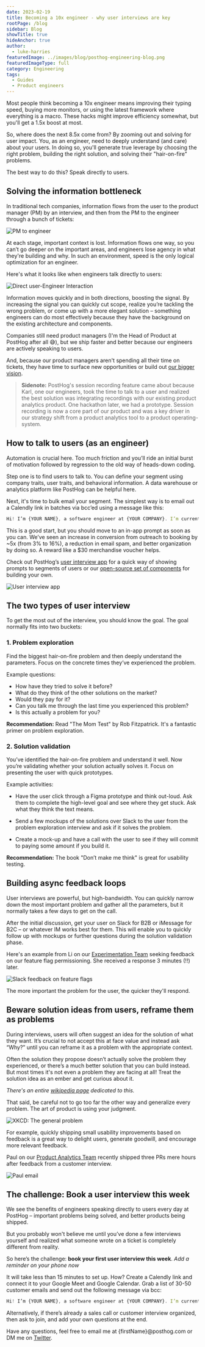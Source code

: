```yaml
---
date: 2023-02-19
title: Becoming a 10x engineer - why user interviews are key
rootPage: /blog
sidebar: Blog
showTitle: true
hideAnchor: true
author:
  - luke-harries
featuredImage: ../images/blog/posthog-engineering-blog.png
featuredImageType: full
category: Engineering
tags:
  - Guides
  - Product engineers
---
```


Most people think becoming a 10x engineer means improving their typing speed, buying more monitors, or using the latest framework where everything is a macro. These hacks might improve efficiency somewhat, but you'll get a 1.5x boost at most.

So, where does the next 8.5x come from? By zooming out and solving for user impact. You, as an engineer, need to deeply understand (and care) about your users. In doing so, you'll generate true leverage by choosing the right problem, building the right solution, and solving their "hair-on-fire" problems. 

The best way to do this? Speak directly to users.

## Solving the information bottleneck

In traditional tech companies, information flows from the user to the product manager (PM) by an interview, and then from the PM to the engineer through a bunch of tickets:

![PM to engineer](../images/blog/10x-engineers-do-user-interviews/pm-to-engineer.png)

At each stage, important context is lost. Information flows one way, so you can’t go deeper on the important areas, and engineers lose agency in what they're building and why. In such an environment, speed is the only logical optimization for an engineer.

Here's what it looks like when engineers talk directly to users:

![Direct user-Engineer Interaction](../images/blog/10x-engineers-do-user-interviews/direct-interaction.png)

Information moves quickly and in both directions, boosting the signal. By increasing the signal you can quickly cut scope, realize you’re tackling the wrong problem, or come up with a more elegant solution – something engineers can do most effectively because they have the background on the existing architecture and components. 

Companies still need product managers (I'm the Head of Product at PostHog after all 😅), but we ship faster and better because our engineers are actively speaking to users. 

And, because our product managers aren't spending all their time on tickets, they have time to surface new opportunities or build out [our bigger vision](/blog/helping-engineers-to-product).

> **Sidenote:** PostHog's session recording feature came about because Karl, one our engineers, took the time to talk to a user and realized the best solution was integrating recordings with our existing product analytics product. One hackathon later, we had a prototype. Session recording is now a core part of our product and was a key driver in our strategy shift from a product analytics tool to a product operating-system.

## How to talk to users (as an engineer)

Automation is crucial here. Too much friction and you’ll ride an initial burst of motivation followed by regression to the old way of heads-down coding.

Step one is to find users to talk to. You can define your segment using company traits, user traits, and behavioral information. A data warehouse or analytics platform like PostHog can be helpful here.

Next, it's time to bulk email your segment. The simplest way is to email out a Calendly link in batches via bcc’ed using a message like this:

```jsx
Hi! I’m {YOUR NAME}, a software engineer at {YOUR COMPANY}. I’m currently working on {FEATURE / PROBLEM} and would love your input on it. Free for a quick call at any of these times? {INSERT CALENDLY LINK} 
```

This is a good start, but you should move to an in-app prompt as soon as you can. We’ve seen an increase in conversion from outreach to booking by ~5x (from 3% to 16%), a reduction in email spam, and better organization by doing so. A reward like a $30 merchandise voucher helps.

Check out PostHog’s [user interview app](https://posthog.com/tutorials/feedback-interviews-site-apps#setting-up-the-user-interview-app) for a quick way of showing prompts to segments of users or our [open-source set of components](https://github.com/PostHog/posthog-prompts/tree/luke/react-demo) for building your own.

![User interview app](../images/blog/10x-engineers-do-user-interviews/user-interview-app.png)

## The two types of user interview

To get the most out of the interview, you should know the goal. The goal normally fits into two buckets:

### 1. Problem exploration

Find the biggest hair-on-fire problem and then deeply understand the parameters. Focus on the concrete times they’ve experienced the problem.

Example questions:
- How have they tried to solve it before?
- What do they think of the other solutions on the market?
- Would they pay for it?
- Can you talk me through the last time you experienced this problem?
- Is this actually a problem for you?

**Recommendation:** Read "The Mom Test" by Rob Fitzpatrick. It's a fantastic primer on problem exploration.

### 2. Solution validation

You’ve identified the hair-on-fire problem and understand it well. Now you’re validating whether your solution actually solves it. Focus on presenting the user with quick prototypes.

Example activities:
 - Have the user click through a Figma prototype and think out-loud. Ask them to complete the high-level goal and see where they get stuck. Ask what they think the text means.

- Send a few mockups of the solutions over Slack to the user from the problem exploration interview and ask if it solves the problem.

- Create a mock-up and have a call with the user to see if they will commit to paying some amount if you build it.

**Recommendation:** The book "Don’t make me think" is great for usability testing.

## Building async feedback loops

User interviews are powerful, but high-bandwidth. You can quickly narrow down the most important problem and gather all the parameters, but it normally takes a few days to get on the call.

After the initial discussion, get your user on Slack for B2B or iMessage for B2C – or whatever IM works best for them. This will enable you to quickly follow up with mockups or further questions during the solution validation phase.

Here's an example from Li on our [Experimentation Team](/handbook/small-teams/experimentation) seeking feedback on our feature flag permissioning. She received a response 3 minutes (!!) later.

![Slack feedback on feature flags](../images/blog/10x-engineers-do-user-interviews/feature-flags-feedback.png)

The more important the problem for the user, the quicker they'll respond.

## Beware solution ideas from users, reframe them as problems

During interviews, users will often suggest an idea for the solution of what they want. It’s crucial to not accept this at face value and instead ask “Why?” until you can reframe it as a problem with the appropriate context. 

Often the solution they propose doesn’t actually solve the problem they experienced, or there’s a much better solution that you can build instead. But most times it's not even a problem they are facing at all! Treat the solution idea as an ember and get curious about it.

*There's an entire [wikipedia page](https://en.wikipedia.org/wiki/XY_problem) dedicated to this.*

That said, be careful not to go too far the other way and generalize every problem. The art of product is using your judgment.

![XKCD: The general problem](../images/blog/10x-engineers-do-user-interviews/the-general-problem.png)

For example, quickly shipping small usability improvements based on feedback is a great way to delight users, generate goodwill, and encourage more relevant feedback. 

Paul on our [Product Analytics Team](/handbook/small-teams/product-analytics) recently shipped three PRs mere hours after feedback from a customer interview.

![Paul email](../images/blog/10x-engineers-do-user-interviews/paul-email.png)

## The challenge: Book a user interview this week

We see the benefits of engineers speaking directly to users every day at PostHog – important problems being solved, and better products being shipped. 

But you probably won't believe me until you’ve done a few interviews yourself and realized what someone wrote on a ticket is completely different from reality.

So here’s the challenge: **book your first user interview this week**. *Add a reminder on your phone now*

It will take less than 15 minutes to set up. How? Create a Calendly link and connect it to your Google Meet and Google Calendar. Grab a list of 30-50 customer emails and send out the following message via bcc:

```jsx
Hi! I’m {YOUR NAME}, a software engineer at {YOUR COMPANY}. I’m currently working on {FEATURE / PROBLEM} and would love your input on it. Free for a quick call at any of these times? {INSERT CALENDLY LINK} 
```

Alternatively, if there’s already a sales call or customer interview organized, then ask to join, and add your own questions at the end.

Have any questions, feel free to email me at {firstName}@posthog.com or DM me on [Twitter](https://twitter.com/lukeharries_).